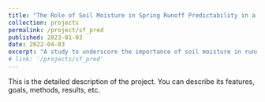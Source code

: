 ```yaml
---
title: "The Role of Soil Moisture in Spring Runoff Predictability in a Warming Climate"
collection: projects
permalink: /project/sf_pred
published: 2023-01-03
date: 2022-04-03
excerpt: "A study to underscore the importance of soil moisture in runoff predictability in the Western US basins"
# link: '/projects/sf_pred'
---
```


This is the detailed description of the project. You can describe its features, goals, methods, results, etc.



